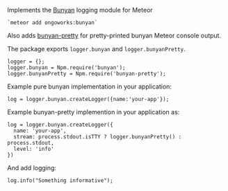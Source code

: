 Implements the [Bunyan](https://github.com/trentm/node-bunyan) logging module for Meteor

    `meteor add ongoworks:bunyan`

Also adds [bunyan-pretty](https://www.npmjs.com/package/bunyan-pretty) for pretty-printed bunyan Meteor console output.

The package exports `logger.bunyan` and `logger.bunyanPretty`.

```
logger = {};
logger.bunyan = Npm.require('bunyan');
logger.bunyanPretty = Npm.require('bunyan-pretty');
```

Example pure bunyan implementation in your application:
```
log = logger.bunyan.createLogger({name:'your-app'});
```

Example bunyan-pretty implemention in your application as:
```
log = logger.bunyan.createLogger({
  name: 'your-app',
  stream: process.stdout.isTTY ? logger.bunyanPretty() : process.stdout,
  level: 'info'
})
```

And add logging:

`log.info("Something informative");`
